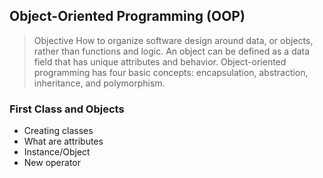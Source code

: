 ## Object-Oriented Programming (OOP)

> Objective
> How to organize software design around data, or objects, rather than functions and logic. An object can be defined as a data field that has unique attributes and behavior.
> Object-oriented programming has four basic concepts: encapsulation, abstraction, inheritance, and polymorphism.

### First Class and Objects 
- Creating classes
- What are attributes
- Instance/Object
- New operator